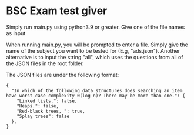 # BSC Exam test giver
Simply run main.py using python3.9 or greater. Give one of the file names as input

When running main.py, you will be prompted to enter a file.
Simply give the name of the subject you want to be tested for (E.g, "ads.json").
Another alternative is to input the string "all", which uses the questions from all of the JSON files in the root folder.

The JSON files are under the following format:
```
{
  "In which of the following data structures does searching an item have worst-case complexity Θ(log n)? There may be more than one.": {
    "Linked lists.": false,
    "Heaps.": false,
    "Red-black trees, ": true,
    "Splay trees": false
  },
}
```